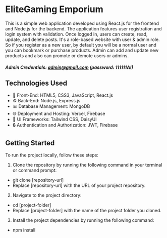 # EliteGaming Emporium

This is a simple web application developed using React.js for the frontend and Node.js for the backend. The application features user registration and login system with validation. Once logged in, users can create, read, update, and delete posts. It's a role-based website with user & admin role. So if you register as a new user, by default you will be a normal user and you can bookmark or purchase products. Admin can add and update new products and also can promote or demote users or admins.
##### Admin Credentials: admin@gmail.com (password: 111111A!)

## Technologies Used

- 🚀 Front-End: HTML5, CSS3, JavaScript, React.js
- ⚙️ Back-End: Node.js, Express.js
- 📊 Database Management: MongoDB
- 🌐 Deployment and Hosting: Vercel, Firebase
- 💅 UI Frameworks: Tailwind CSS, DaisyUI
- 🔒 Authentication and Authorization: JWT, Firebase

## Getting Started

To run the project locally, follow these steps:

1. Clone the repository by running the following command in your terminal or command prompt:

- git clone [repository-url]
- Replace [repository-url] with the URL of your project repository.

2. Navigate to the project directory:

- cd [project-folder]
- Replace [project-folder] with the name of the project folder you cloned.

3. Install the project dependencies by running the following command:

- npm install
